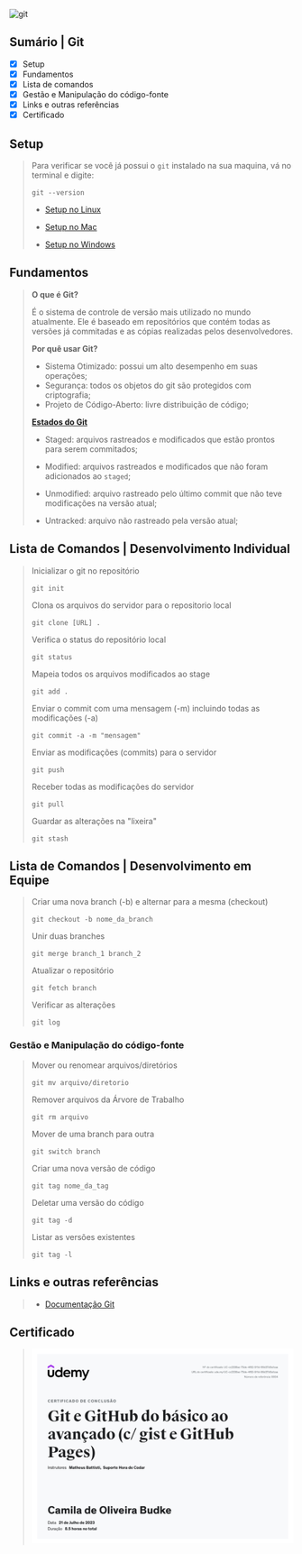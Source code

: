 ![git](https://img.shields.io/badge/git-%23F05033.svg?style=for-the-badge&logo=git&logoColor=white)

## Sumário | Git

- [x] Setup
- [x] Fundamentos
- [x] Lista de comandos
- [x] Gestão e Manipulação do código-fonte
- [x] Links e outras referências
- [x] Certificado
      
## Setup

> Para verificar se você já possui o `git` instalado na sua maquina, vá no terminal e digite:
>
>     git --version 
>
> - [Setup no Linux](https://git-scm.com/download/linux)
>
> - [Setup no Mac](https://git-scm.com/download/mac)
>
> - [Setup no Windows](https://git-scm.com/download/windows)

## Fundamentos

> **O que é Git?**
> 
> É o sistema de controle de versão mais utilizado no mundo atualmente. Ele é baseado em repositórios que contém todas as versões já commitadas e as cópias realizadas pelos desenvolvedores.
>
> **Por quê usar Git?**
>
> - Sistema Otimizado: possui um alto desempenho em suas operações;
> - Segurança: todos os objetos do git são protegidos com criptografia;
> - Projeto de Código-Aberto: livre distribuição de código;
>
> **[Estados do Git](https://petcomputacaoufrgs.github.io/intro-ao-git/staging-area.html#:~:text=A%20staging%20area%20%C3%A9%20o,podem%20estar%20em%20quatro%20estados)**
> 
> - Staged: arquivos rastreados e modificados que estão prontos para serem commitados;
>   
> - Modified: arquivos rastreados e modificados que não foram adicionados ao `staged`;
>
> - Unmodified: arquivo rastreado pelo último commit que não teve modificações na versão atual;
>   
> - Untracked: arquivo não rastreado pela versão atual;
>

## Lista de Comandos | Desenvolvimento Individual

> Inicializar o git no repositório
>
>     git init
>   
> Clona os arquivos do servidor para o repositorio local
>
>     git clone [URL] .
>
> Verifica o status do repositório local
>
>     git status
>
> Mapeia todos os arquivos modificados ao stage
>
>     git add .
>    
> Enviar o commit com uma mensagem (-m) incluindo todas as modificações (-a)
> 
>     git commit -a -m "mensagem"
> 
> Enviar as modificações (commits) para o servidor
> 
>     git push
> 
> Receber todas as modificações do servidor
> 
>     git pull
>
> Guardar as alterações na "lixeira"
>
>     git stash 

## Lista de Comandos | Desenvolvimento em Equipe
> 
> Criar uma nova branch (-b) e alternar para a mesma (checkout)
>
>     git checkout -b nome_da_branch
>
> Unir duas branches
>
>     git merge branch_1 branch_2
>
> Atualizar o repositório 
>
>     git fetch branch
> 
> Verificar as alterações
>
>     git log

### Gestão e Manipulação do código-fonte
>
> Mover ou renomear arquivos/diretórios
>
>     git mv arquivo/diretorio
>
> Remover arquivos da Árvore de Trabalho
>
>     git rm arquivo
>
> Mover de uma branch para outra
>
>     git switch branch
>
> Criar uma nova versão de código
>
>     git tag nome_da_tag
>
> Deletar uma versão do código
>
>     git tag -d
>
> Listar as versões existentes
>
>     git tag -l
>

## Links e outras referências
>
> - [Documentação Git](https://git-scm.com/docs/git)
> 

## Certificado
>
> ![certificado](./img/[2023]git_github.jpg)

